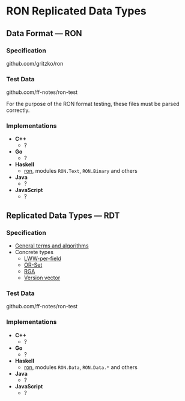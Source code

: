 # RON Replicated Data Types

## Data Format — RON

### Specification

github.com/gritzko/ron

### Test Data

github.com/ff-notes/ron-test

For the purpose of the RON format testing, these files must be parsed correctly.

### Implementations

* **C++**
    * ?
* **Go**
    * ?
* **Haskell**
    *   [ron](https://github.com/ff-notes/swarm/tree/master/ron),
        modules `RON.Text`, `RON.Binary` and others
* **Java**
    * ?
* **JavaScript**
    * ?

## Replicated Data Types — RDT

### Specification

* [General terms and algorithms](spec/general.md)
* Concrete types
    * [LWW-per-field](spec/lww.md)
    * [OR-Set](spec/set.md)
    * [RGA](spec/rga.md)
    * [Version vector](spec/vv.md)

### Test Data

github.com/ff-notes/ron-test

### Implementations

* **C++**
    * ?
* **Go**
    * ?
* **Haskell**
    *   [ron](https://github.com/ff-notes/swarm/tree/master/ron),
        modules `RON.Data`, `RON.Data.*` and others
* **Java**
    * ?
* **JavaScript**
    * ?
